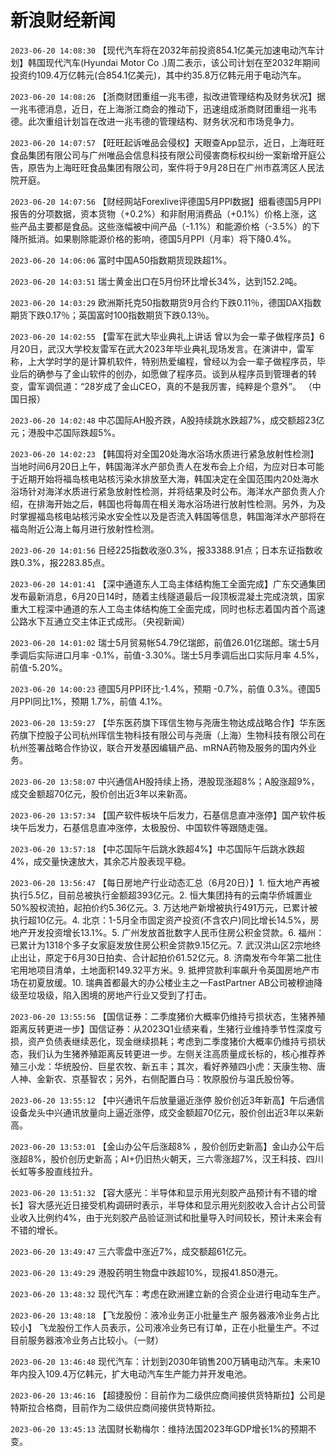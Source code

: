 # 新浪财经新闻
`2023-06-20 14:08:30`  【现代汽车将在2032年前投资854.1亿美元加速电动汽车计划】韩国现代汽车(Hyundai Motor Co .)周二表示，该公司计划在至2032年期间投资约109.4万亿韩元(合854.1亿美元)，其中约35.8万亿韩元用于电动汽车。

`2023-06-20 14:08:26` 【浙商财团重组一兆韦德，拟改进管理结构及财务状况】据一兆韦德消息，近日，在上海浙江商会的推动下，迅速组成浙商财团重组一兆韦德。此次重组计划旨在改进一兆韦德的管理结构、财务状况和市场竞争力。

`2023-06-20 14:07:57` 【旺旺起诉唯品会侵权】天眼查App显示，近日，上海旺旺食品集团有限公司与广州唯品会信息科技有限公司侵害商标权纠纷一案新增开庭公告，原告为上海旺旺食品集团有限公司，案件将于9月28日在广州市荔湾区人民法院开庭。

`2023-06-20 14:07:56` 【财经网站Forexlive评德国5月PPI数据】细看德国5月PPI报告的分项数据，资本货物（+0.2%）和非耐用消费品（+0.1%）价格上涨，这些产品主要都是食品。这些涨幅被中间产品（-1.1%）和能源价格（-3.5%）的下降所抵消。如果剔除能源价格的影响，德国5月PPI（月率）将下降0.4%。

`2023-06-20 14:06:06` 富时中国A50指数期货现跌超1%。

`2023-06-20 14:03:51` 瑞士黄金出口在5月份环比增长34%，达到152.2吨。

`2023-06-20 14:03:29` 欧洲斯托克50指数期货9月合约下跌0.11％，德国DAX指数期货下跌0.17％；英国富时100指数期货下跌0.13％。

`2023-06-20 14:02:55` 【雷军在武大毕业典礼上讲话 曾以为会一辈子做程序员】6月20日，武汉大学校友雷军在武大2023年毕业典礼现场发言。在演讲中，雷军称，上大学时学的是计算机软件，特别热爱编程，曾经以为会一辈子做程序员，毕业后的确参与了金山软件的创办，如愿做了程序员。谈到从程序员到管理者的转变，雷军调侃道：“28岁成了金山CEO，真的不是我厉害，纯粹是个意外”。 （中国日报）

`2023-06-20 14:02:48` 中芯国际AH股齐跌，A股持续跳水跌超7%，成交额超23亿元；港股中芯国际跌超5%。

`2023-06-20 14:02:23` 【韩国将对全国20处海水浴场水质进行紧急放射性检测】当地时间6月20日上午，韩国海洋水产部负责人在发布会上介绍，为应对日本可能于近期开始将福岛核电站核污染水排放至大海，韩国决定在全国范围内20处海水浴场针对海洋水质进行紧急放射性检测，并将结果及时公布。海洋水产部负责人介绍，在排海开始之后，韩国也将每周在相关海水浴场进行放射性检测。另外，为及时掌握福岛核电站核污染水安全性以及是否流入韩国等信息，韩国海洋水产部将在福岛附近公海上每月进行放射性检测。

`2023-06-20 14:01:56` 日经225指数收涨0.3%，报33388.91点；日本东证指数收跌0.3%，报2283.85点。

`2023-06-20 14:01:41` 【深中通道东人工岛主体结构施工全面完成】广东交通集团发布最新消息，6月20日14时，随着主线隧道最后一段顶板混凝土完成浇筑，国家重大工程深中通道的东人工岛主体结构施工全面完成，同时也标志着国内首个高速公路水下互通立交主体正式成形。（央视新闻）

`2023-06-20 14:01:02` 瑞士5月贸易帐54.79亿瑞郎，前值26.01亿瑞郎。瑞士5月季调后实际进口月率 -0.1%，前值-3.30%。瑞士5月季调后出口实际月率 4.5%，前值-5.20%。

`2023-06-20 14:00:23` 德国5月PPI环比-1.4%，预期 -0.7%，前值 0.3%。德国5月PPI同比1%，预期 1.7%，前值 4.1%。

`2023-06-20 13:59:27` 【华东医药旗下珲信生物与尧唐生物达成战略合作】华东医药旗下控股子公司杭州珲信生物科技有限公司与尧唐（上海）生物科技有限公司在杭州签署战略合作协议，联合开发基因编辑产品、mRNA药物及服务的国内外业务。

`2023-06-20 13:58:07` 中兴通信AH股持续上扬，港股现涨超8%；A股涨超9%，成交金额超70亿元，股价创出近3年以来新高。

`2023-06-20 13:57:34` 【国产软件板块午后发力，石基信息直冲涨停】国产软件板块午后发力，石基信息直冲涨停，太极股份、中国软件等跟随走强。

`2023-06-20 13:57:18` 【中芯国际午后跳水跌超4%】中芯国际午后跳水跌超4%，成交量快速放大，其余芯片股表现平稳。

`2023-06-20 13:56:47` 【每日房地产行业动态汇总（6月20日）】1. 恒大地产再被执行5.5亿，目前总被执行金额超393亿元。2. 恒大集团持有的云南华侨城置业50%股权流拍，起拍价约5.36亿元。3. 万达地产新增被执行491万元，已累计被执行超10亿元。4. 北京：1-5月全市固定资产投资(不含农户)同比增长14.5%，房地产开发投资增长13.1%。5. 广州发放首批数字人民币住房公积金贷款。6. 福州：已累计为1318个多子女家庭发放住房公积金贷款9.15亿元。7. 武汉洪山区2宗地终止出让，原定于6月30日拍卖、合计起拍价61.52亿元。8. 济南发布今年第二批住宅用地项目清单，土地面积149.32平方米。9. 抵押贷款利率飙升令英国房地产市场在初夏放缓。10. 瑞典首都最大的办公楼业主之一FastPartner AB公司被穆迪降级至垃圾级，陷入困境的房地产行业又受到了打击。

`2023-06-20 13:55:56` 【国信证券：二季度猪价大概率仍维持亏损状态，生猪养殖距离反转更进一步】国信证券：从2023Q1业绩来看，生猪行业维持季节性深度亏损，资产负债表继续恶化，现金继续损耗；考虑到二季度猪价大概率仍维持亏损状态，我们认为生猪养殖距离反转更进一步。左侧关注高质量成长标的，核心推荐养殖三小龙：华统股份、巨星农牧、新五丰；其次，看好养殖四小虎：天康生物、唐人神、金新农、京基智农；另外，右侧配置白马：牧原股份与温氏股份等。

`2023-06-20 13:55:12` 【中兴通讯午后放量逼近涨停 股价创近3年新高】午后通信设备龙头中兴通讯放量向上逼近涨停，成交金额超70亿元，股价创出近3年以来新高。

`2023-06-20 13:53:01` 【金山办公午后涨超8% ，股价创历史新高】金山办公午后涨超8%，股价创历史新高；AI+仍旧热火朝天，三六零涨超7%，汉王科技、四川长虹等多股直线拉升。

`2023-06-20 13:51:32` 【容大感光：半导体和显示用光刻胶产品预计有不错的增长】容大感光近日接受机构调研时表示，半导体和显示用光刻胶收入合计占公司营业收入比例约4%，由于光刻胶产品验证测试和批量导入时间较长，预计未来会有不错的增长。

`2023-06-20 13:49:47` 三六零盘中涨近7%，成交额超61亿元。

`2023-06-20 13:49:29`  港股药明生物盘中跌超10%，现报41.850港元。

`2023-06-20 13:48:32` 现代汽车：考虑在欧洲建立新的合资企业进行电动车生产。

`2023-06-20 13:48:18` 【飞龙股份：液冷业务正小批量生产 服务器液冷业务占比较小】 飞龙股份工作人员表示，公司液冷业务已有订单，正在小批量生产。不过目前服务器液冷业务占比较小。（一财）

`2023-06-20 13:46:48` 现代汽车：计划到2030年销售200万辆电动汽车。未来10年内投入109.4万亿韩元，扩大电动汽车生产能力并开发电池。

`2023-06-20 13:46:16` 【超捷股份：目前作为二级供应商间接供货特斯拉】公司是特斯拉合格商，目前作为二级供应商间接供货特斯拉。

`2023-06-20 13:45:13` 法国财长勒梅尔：维持法国2023年GDP增长1%的预期不变。

